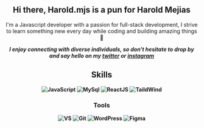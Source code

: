 [comment]: <> (<img src="https://haroldmjs.com/imgs/haroldmjs-header.png" width="100%">)

<div align='center'>
  
  ## Hi there, Harold.mjs is a pun for Harold Mejias ##

  I'm a Javascript developer with a passion for full-stack development, I strive to learn something new every day while coding and building amazing things 🚀
  
  <em><b>I enjoy connecting with diverse individuals, so don't hesitate to drop by and <b>say hello on my [twitter](https://twitter.com/harold_mjs) or [instagram](https://www.instagram.com/harold.mjs/)</b></em>
  ## Skills ##
  ![JavaScript](https://img.shields.io/badge/JavaScript-F7DF1E.svg?style=for-the-badge&logo=JavaScript&logoColor=black)
  ![MySql](https://img.shields.io/badge/MySQL-4479A1.svg?style=for-the-badge&logo=MySQL&logoColor=white)
  ![ReactJS](https://img.shields.io/badge/React-61DAFB.svg?style=for-the-badge&logo=React&logoColor=black)
  ![TaildWind](https://img.shields.io/badge/Tailwind%20CSS-06B6D4.svg?style=for-the-badge&logo=Tailwind-CSS&logoColor=white)

  ### Tools ###
  ![VS](https://img.shields.io/badge/Visual%20Studio%20Code-007ACC.svg?style=for-the-badge&logo=Visual-Studio-Code&logoColor=white)
  ![Git](https://img.shields.io/badge/Git-F05032.svg?style=for-the-badge&logo=Git&logoColor=white)
  ![WordPress](https://img.shields.io/badge/WordPress-21759B.svg?style=for-the-badge&logo=WordPress&logoColor=white)
  ![Figma](https://img.shields.io/badge/Figma-F24E1E.svg?style=for-the-badge&logo=Figma&logoColor=white)

</div>







